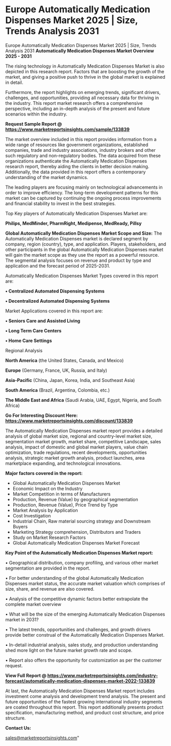 # Europe Automatically Medication Dispenses Market 2025 | Size, Trends Analysis 2031
 Europe Automatically Medication Dispenses Market 2025 | Size, Trends Analysis 2031
<Strong> Automatically Medication Dispenses Market Overview 2025 - 2031</strong>

The rising technology in Automatically Medication Dispenses Market is also depicted in this research report. Factors that are boosting the growth of the market, and giving a positive push to thrive in the global market is explained in detail.

Furthermore, the report highlights on emerging trends, significant drivers, challenges, and opportunities, providing all necessary data for thriving in the industry. This report market research offers a comprehensive perspective, including an in-depth analysis of the present and future scenarios within the industry.

<strong>Request Sample Report @ <a href=https://www.marketreportsinsights.com/sample/133839>https://www.marketreportsinsights.com/sample/133839</a></strong>

The market overview included in this report provides information from a wide range of resources like government organizations, established companies, trade and industry associations, industry brokers and other such regulatory and non-regulatory bodies. The data acquired from these organizations authenticate the Automatically Medication Dispenses research report, thereby aiding the clients in better decision making. Additionally, the data provided in this report offers a contemporary understanding of the market dynamics.

The leading players are focusing mainly on technological advancements in order to improve efficiency. The long-term development patterns for this market can be captured by continuing the ongoing process improvements and financial stability to invest in the best strategies.

Top Key players of Automatically Medication Dispenses Market are:

<strong>Philips, MedMinder, PharmRight, Medipense, MedReady, Pillsy</strong>

<strong><b>Global Automatically Medication Dispenses Market Scope and Size:</b></strong>
The Automatically Medication Dispenses market is declared segment by company, region (country), type, and application. Players, stakeholders, and other participants in the global Automatically Medication Dispenses market will gain the market scope as they use the report as a powerful resource. The segmental analysis focuses on revenue and product by type and application and the forecast period of 2025-2031.

Automatically Medication Dispenses Market Types covered in this report are:

<strong>• Centralized Automated Dispensing Systems

• Decentralized Automated Dispensing Systems</strong>

Market Applications covered in this report are:

<strong>• Seniors Care and Assisted Living

• Long Term Care Centers

• Home Care Settings</strong> 

Regional Analysis

<strong>North America</strong> (the United States, Canada, and Mexico)

<strong>Europe</strong> (Germany, France, UK, Russia, and Italy)

<strong>Asia-Pacific</strong> (China, Japan, Korea, India, and Southeast Asia)

<strong>South America</strong> (Brazil, Argentina, Colombia, etc.)

<strong>The Middle East and Africa</strong> (Saudi Arabia, UAE, Egypt, Nigeria, and South Africa)

<strong>Go For Interesting Discount Here: <a href=https://www.marketreportsinsights.com/discount/133839>https://www.marketreportsinsights.com/discount/133839</a></strong>

The Automatically Medication Dispenses market report provides a detailed analysis of global market size, regional and country-level market size, segmentation market growth, market share, competitive Landscape, sales analysis, impact of domestic and global market players, value chain optimization, trade regulations, recent developments, opportunities analysis, strategic market growth analysis, product launches, area marketplace expanding, and technological innovations.

<strong><b>Major factors covered in the report:</b></strong>
<ul>
  <li>Global Automatically Medication Dispenses Market </li>
  <li>Economic Impact on the Industry</li>
  <li>Market Competition in terms of Manufacturers</li>
  <li>Production, Revenue (Value) by geographical segmentation</li>
  <li>Production, Revenue (Value), Price Trend by Type</li>
  <li>Market Analysis by Application</li>
  <li>Cost Investigation</li>
  <li>Industrial Chain, Raw material sourcing strategy and Downstream Buyers</li>
  <li>Marketing Strategy comprehension, Distributors and Traders</li>
  <li>Study on Market Research Factors</li>
  <li>Global Automatically Medication Dispenses Market Forecast</li>
</ul>

<strong><b>Key Point of the Automatically Medication Dispenses Market report:</b></strong>

• Geographical distribution, company profiling, and various other market segmentation are provided in the report.

• For better understanding of the global Automatically Medication Dispenses market status, the accurate market valuation which comprises of size, share, and revenue are also covered.

• Analysis of the competitive dynamic factors better extrapolate the complete market overview

• What will be the size of the emerging Automatically Medication Dispenses market in 2031?

• The latest trends, opportunities and challenges, and growth drivers provide better construal of the Automatically Medication Dispenses Market.

• In-detail industrial analysis, sales study, and production understanding shed more light on the future market growth rate and scope.

• Report also offers the opportunity for customization as per the customer request.

<strong><b>View Full Report @ <a href=https://www.marketreportsinsights.com/industry-forecast/automatically-medication-dispenses-market-2022-133839>https://www.marketreportsinsights.com/industry-forecast/automatically-medication-dispenses-market-2022-133839</a></b></strong>


At last, the Automatically Medication Dispenses Market report includes investment come analysis and development trend analysis. The present and future opportunities of the fastest growing international industry segments are coated throughout this report. This report additionally presents product specification, manufacturing method, and product cost structure, and price structure.

<strong>Contact Us:</strong>

sales@marketreportsinsights.com"
